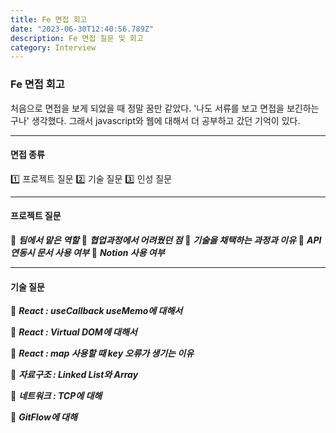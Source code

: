 ```yaml
---
title: Fe 면접 회고
date: "2023-06-30T12:40:56.789Z"
description: Fe 면접 질문 및 회고
category: Interview
---
```


### Fe 면접 회고

처음으로 면접을 보게 되었을 때 정말 꿈만 같았다.
'나도 서류를 보고 면접을 보긴하는구나' 생각했다.
그래서 javascript와 웹에 대해서 더 공부하고 갔던 기억이 있다.

---

#### 면접 종류

1️⃣ 프로젝트 질문
2️⃣ 기술 질문
3️⃣ 인성 질문

---

#### 프로젝트 질문

📍 **_팀에서 맡은 역할_**
📍 **_협업과정에서 어려웠던 점_**
📍 **_기술을 채택하는 과정과 이유_**
📍 **_API 연동시 문서 사용 여부_**
📍 **_Notion 사용 여부_**

---

#### 기술 질문

📍 **_React : useCallback useMemo에 대해서_**

📍 **_React : Virtual DOM에 대해서_**

📍 **_React : map 사용할 때 key 오류가 생기는 이유_**

📍 **_자료구조 : Linked List와 Array_**

📍 **_네트워크 : TCP에 대해_**

📍 **_GitFlow에 대해_**
